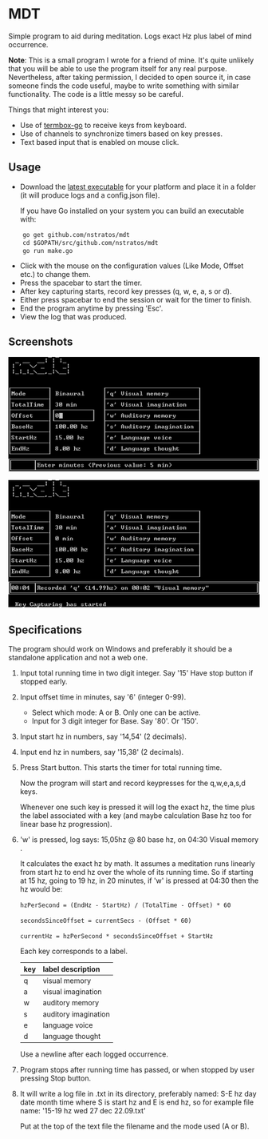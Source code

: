 # MDT

Simple program to aid during meditation. Logs exact Hz plus label of mind occurrence.

**Note**: This is a small program I wrote for a friend of mine. It's quite 
unlikely that you will be able to use the program itself for any real purpose. 
Nevertheless, after taking permission, I decided to open source it, in case 
someone finds the code useful, maybe to write something with similar 
functionality. The code is a little messy so be careful.

Things that might interest you:

* Use of [termbox-go](https://github.com/nsf/termbox-go) to receive keys from 
  keyboard.
* Use of channels to synchronize timers based on key presses.
* Text based input that is enabled on mouse click.

## Usage

* Download the [latest executable](https://github.com/nstratos/mdt/releases)
  for your platform and place it in a folder (it will produce logs and a
  config.json file).

  If you have Go installed on your system you can build an executable with:
```
    go get github.com/nstratos/mdt
    cd $GOPATH/src/github.com/nstratos/mdt
    go run make.go
```
* Click with the mouse on the configuration values (Like Mode, Offset etc.) to
  change them.
* Press the spacebar to start the timer.
* After key capturing starts, record key presses (q, w, e, a, s or d).
* Either press spacebar to end the session or wait for the timer to finish.
* End the program anytime by pressing 'Esc'.
* View the log that was produced.

## Screenshots

![mdt changing configuration](/screenshots/mdt_input.png?raw=true "Changing configuration")

![mdt capturing key press](/screenshots/mdt_capturing.png?raw=true "Capturing key press")


## Specifications

The program should work on Windows and preferably it should be a standalone 
application and not a web one.

1.  Input total running time in two digit integer. Say '15' Have stop button 
    if stopped early.
2.  Input offset time in minutes, say '6' (integer 0-99).
    * Select which mode: A or B. Only one can be active.
    * Input for 3 digit integer for Base. Say '80'. Or '150'.
3.  Input start hz in numbers, say '14,54' (2 decimals).
4.  Input end hz in numbers, say '15,38' (2 decimals).
5.  Press Start button. This starts the timer for total running time.

    Now the program will start and record keypresses for the q,w,e,a,s,d keys.

    Whenever one such key is pressed it will log the exact hz, the time plus 
the label associated with a key (and maybe calculation Base hz too for linear 
base hz progression).

6.  'w' is pressed, log says: 15,05hz @ 80 base hz, on 04:30 Visual memory .

    It calculates the exact hz by math. It assumes a meditation runs linearly 
from start hz to end hz over the whole of its running time. So if starting at 
15 hz, going to 19 hz, in 20 minutes, if 'w' is pressed at 04:30 then the hz 
would be: 

	`hzPerSecond = (EndHz - StartHz) / (TotalTime - Offset) * 60`

	`secondsSinceOffset = currentSecs - (Offset * 60)`

	`currentHz = hzPerSecond * secondsSinceOffset + StartHz`

    Each key corresponds to a label.

    | key | label description    |
    | --- | -------------------- |
    | q   | visual memory        |
    | a   | visual imagination   |
    | w   | auditory memory      |
    | s   | auditory imagination |
    | e   | language voice       |
    | d   | language thought     |

    Use a newline after each logged occurrence.

7.  Program stops after running time has passed, or when stopped by user 
    pressing Stop button.

8.  It will write a log file in .txt in its directory, preferably named: 
    S-E hz day date month time where S is start hz and E is end hz, so for 
    example file name: '15-19 hz wed 27 dec 22.09.txt'

    Put at the top of the text file the filename and the mode used (A or B).

